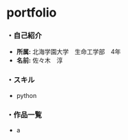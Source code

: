 # portfolio

### ・自己紹介
- **所属:** 北海学園大学　生命工学部　4年
- **名前:** 佐々木　淳


### ・スキル
- python

### ・作品一覧
- a
